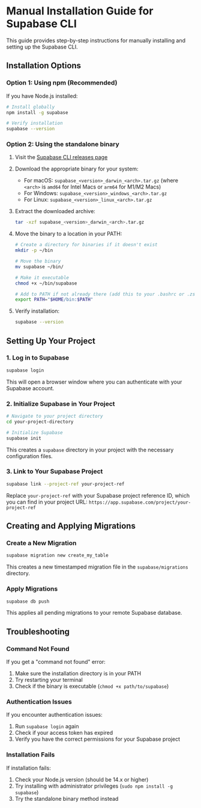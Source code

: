 # Manual Installation Guide for Supabase CLI

This guide provides step-by-step instructions for manually installing and setting up the Supabase CLI.

## Installation Options

### Option 1: Using npm (Recommended)

If you have Node.js installed:

```bash
# Install globally
npm install -g supabase

# Verify installation
supabase --version
```

### Option 2: Using the standalone binary

1. Visit the [Supabase CLI releases page](https://github.com/supabase/cli/releases)
2. Download the appropriate binary for your system:
   - For macOS: `supabase_<version>_darwin_<arch>.tar.gz` (where `<arch>` is `amd64` for Intel Macs or `arm64` for M1/M2 Macs)
   - For Windows: `supabase_<version>_windows_<arch>.tar.gz`
   - For Linux: `supabase_<version>_linux_<arch>.tar.gz`

3. Extract the downloaded archive:
   ```bash
   tar -xzf supabase_<version>_darwin_<arch>.tar.gz
   ```

4. Move the binary to a location in your PATH:
   ```bash
   # Create a directory for binaries if it doesn't exist
   mkdir -p ~/bin
   
   # Move the binary
   mv supabase ~/bin/
   
   # Make it executable
   chmod +x ~/bin/supabase
   
   # Add to PATH if not already there (add this to your .bashrc or .zshrc)
   export PATH="$HOME/bin:$PATH"
   ```

5. Verify installation:
   ```bash
   supabase --version
   ```

## Setting Up Your Project

### 1. Log in to Supabase

```bash
supabase login
```

This will open a browser window where you can authenticate with your Supabase account.

### 2. Initialize Supabase in Your Project

```bash
# Navigate to your project directory
cd your-project-directory

# Initialize Supabase
supabase init
```

This creates a `supabase` directory in your project with the necessary configuration files.

### 3. Link to Your Supabase Project

```bash
supabase link --project-ref your-project-ref
```

Replace `your-project-ref` with your Supabase project reference ID, which you can find in your project URL: `https://app.supabase.com/project/your-project-ref`

## Creating and Applying Migrations

### Create a New Migration

```bash
supabase migration new create_my_table
```

This creates a new timestamped migration file in the `supabase/migrations` directory.

### Apply Migrations

```bash
supabase db push
```

This applies all pending migrations to your remote Supabase database.

## Troubleshooting

### Command Not Found

If you get a "command not found" error:

1. Make sure the installation directory is in your PATH
2. Try restarting your terminal
3. Check if the binary is executable (`chmod +x path/to/supabase`)

### Authentication Issues

If you encounter authentication issues:

1. Run `supabase login` again
2. Check if your access token has expired
3. Verify you have the correct permissions for your Supabase project

### Installation Fails

If installation fails:

1. Check your Node.js version (should be 14.x or higher)
2. Try installing with administrator privileges (`sudo npm install -g supabase`)
3. Try the standalone binary method instead 